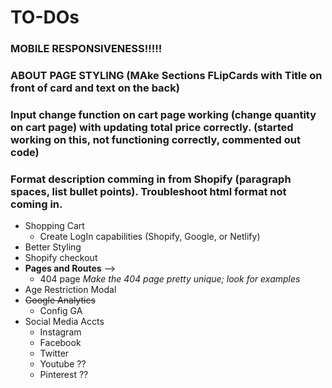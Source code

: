 # TO-DOs

### MOBILE RESPONSIVENESS!!!!!

### ABOUT PAGE STYLING (MAke Sections FLipCards with Title on front of card and text on the back)

### <strong>Input change function on cart page working (change quantity on cart page) with updating total price correctly. (started working on this, not functioning correctly, commented out code)</strong>

### <strong>Format description comming in from Shopify (paragraph spaces, list bullet points). Troubleshoot html format not coming in. </strong>

<!-- - Brand Statement -->

- Shopping Cart
  - Create LogIn capabilities (Shopify, Google, or Netlify)
- Better Styling
- Shopify checkout
- <strong>Pages and Routes</strong> -->
  - 404 page <em>Make the 404 page pretty unique; look for examples</em>
- Age Restriction Modal
- <del>Google Analytics</del>
  - Config GA
- Social Media Accts
  - Instagram
  - Facebook
  - Twitter
  - Youtube ??
  - Pinterest ??
    <!-- - use local storage in conjunction with global state/store to hold items for users
  - Global Context Provider -->
    <!-- - Smaller buttons under products -->
    <!-- - Set up the embedded Shopify Shopping CArt
  - <del>Add new products to HempUp Test shopify products acct.</del>
  - <del>Need SKUs for products</del>
  - <del>Need pricing for products</del>
  - Need Relevant Tags for the products
    <!-- - <del>What is CBD?</del>
  - Terms & Conditions
  - Privacy Policy
  - SHOPPING CART
  - <del> Contact Page and Form </del> -->
    <!-- - Use local storage or state to handle a token that verifies the user is of age
  - Reactmodal -->

## Future Implementaion

- News API
- Reviews/Comments API
- Social Media Links and SM acct creation
- Facebook API Implementation
- Get internal IP Address from HempUp team in Colorado
- Customer incentive <em>"Free Shipping on orders over \$100</em>

### Things To Think About

- Should we display the stock quantity for the products
